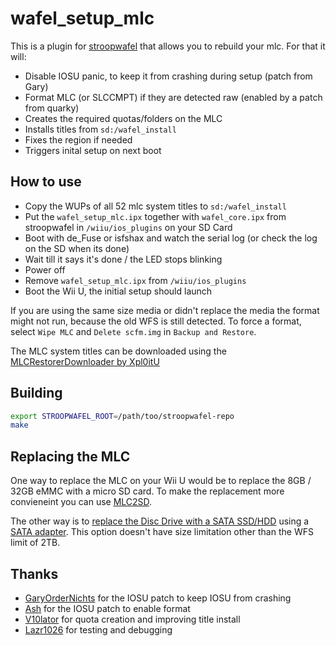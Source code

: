 # wafel_setup_mlc

This is a plugin for [stroopwafel](https://github.com/shinyquagsire23/stroopwafel) that allows you to rebuild your mlc. For that it will:

- Disable IOSU panic, to keep it from crashing during setup (patch from Gary)
- Format MLC (or SLCCMPT) if they are detected raw (enabled by a patch from quarky)
- Creates the required quotas/folders on the MLC
- Installs titles from `sd:/wafel_install`
- Fixes the region if needed
- Triggers inital setup on next boot

## How to use

- Copy the WUPs of all 52 mlc system titles to `sd:/wafel_install`
- Put the `wafel_setup_mlc.ipx` together with `wafel_core.ipx` from stroopwafel in `/wiiu/ios_plugins` on your SD Card
- Boot with de_Fuse or isfshax and watch the serial log (or check the log on the SD when its done)
- Wait till it says it's done / the LED stops blinking
- Power off
- Remove `wafel_setup_mlc.ipx` from `/wiiu/ios_plugins`
- Boot the Wii U, the initial setup should launch

If you are using the same size media or didn't replace the media the format might not run, because the old WFS is still detected. To force a format, select `Wipe MLC` and `Delete scfm.img` in `Backup and Restore`.

The MLC system titles can be downloaded using the [MLCRestorerDownloader by Xpl0itU](https://github.com/Xpl0itU/MLCRestorerDownloader)


## Building

```bash
export STROOPWAFEL_ROOT=/path/too/stroopwafel-repo
make
```

## Replacing the MLC

One way to replace the MLC on your Wii U would be to replace the 8GB / 32GB eMMC with a micro SD card. To make the replacement more convieneint you can use [MLC2SD](https://gbatemp.net/threads/mlc2sd-a-wii-u-nand-emmc-replacement-interposer.651917/).

The other way is to [replace the Disc Drive with a SATA SSD/HDD](https://gbatemp.net/threads/wii-u-internal-storage-upgrades-are-possible.635629/) using a [SATA adapter](https://github.com/ashquarky/usata/). This option doesn't have size limitation other than the WFS limit of 2TB.


## Thanks

- [GaryOrderNichts](https://github.com/GaryOderNichts) for the IOSU patch to keep IOSU from crashing
- [Ash](https://github.com/ashquarky) for the IOSU patch to enable format
- [V10lator](https://github.com/V10lator) for quota creation and improving title install
- [Lazr1026](https://github.com/Lazr1026) for testing and debugging
